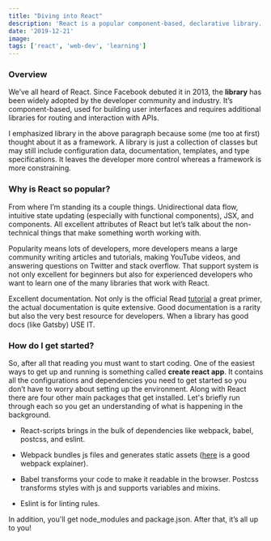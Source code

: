 ```yaml
---
title: "Diving into React"
description: 'React is a popular component-based, declarative library.'
date: '2019-12-21'
image:
tags: ['react', 'web-dev', 'learning']
---
```


### Overview
We’ve all heard of React. Since Facebook debuted it in 2013, the **library** has been widely adopted by the developer community and industry. It’s component-based, used for building user interfaces and requires additional libraries for routing and interaction with APIs.

I emphasized library in the above paragraph because some (me too at first) thought about it as a framework. A library is just a collection of classes but may still include configuration data, documentation, templates, and type specifications. It leaves the developer more control whereas a framework is more constraining.

### Why is React so popular?
From where I’m standing its a couple things. Unidirectional data flow, intuitive state updating (especially with functional components), JSX, and components. All excellent attributes of React but let’s talk about the non-technical things that make something worth working with.

Popularity means lots of developers, more developers means a large community writing articles and tutorials, making YouTube videos, and answering questions on Twitter and stack overflow. That support system is not only excellent for beginners but also for experienced developers who want to learn one of the many libraries that work with React.

Excellent documentation. Not only is the official Read [tutorial](https://reactjs.org/tutorial/tutorial.html) a great primer, the actual documentation is quite extensive. Good documentation is a rarity but also the very best resource for developers. When a library has good docs (like Gatsby) USE IT.

### How do I get started?
So, after all that reading you must want to start coding. One of the easiest ways to get up and running is something called **create react app**. It contains all the configurations and dependencies you need to get started so you don’t have to worry about setting up the environment. Along with React there are four other main packages that get installed. Let's briefly run through each so you get an understanding of what is happening in the background.

- React-scripts brings in the bulk of dependencies like webpack, babel, postcss, and eslint.  

- Webpack bundles js files and generates static assets ([here](https://survivejs.com/webpack/what-is-webpack/) is a good webpack explainer).  

- Babel transforms your code to make it readable in the browser. Postcss transforms styles with js and supports variables and mixins.  

- Eslint is for linting rules. 

In addition, you'll get node_modules and package.json. After that, it’s all up to you!
